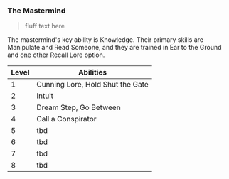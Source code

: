 ### The Mastermind

> fluff text here

The mastermind's key ability is Knowledge. Their primary skills are Manipulate and Read Someone, and they are trained in Ear to the Ground and one other Recall Lore option.

| Level | Abilities |
| ----- | --------- |
| 1 | Cunning Lore, Hold Shut the Gate |
| 2 | Intuit |
| 3 | Dream Step, Go Between |
| 4 | Call a Conspirator |
| 5 | tbd |
| 6 | tbd |
| 7 | tbd |
| 8 | tbd |
